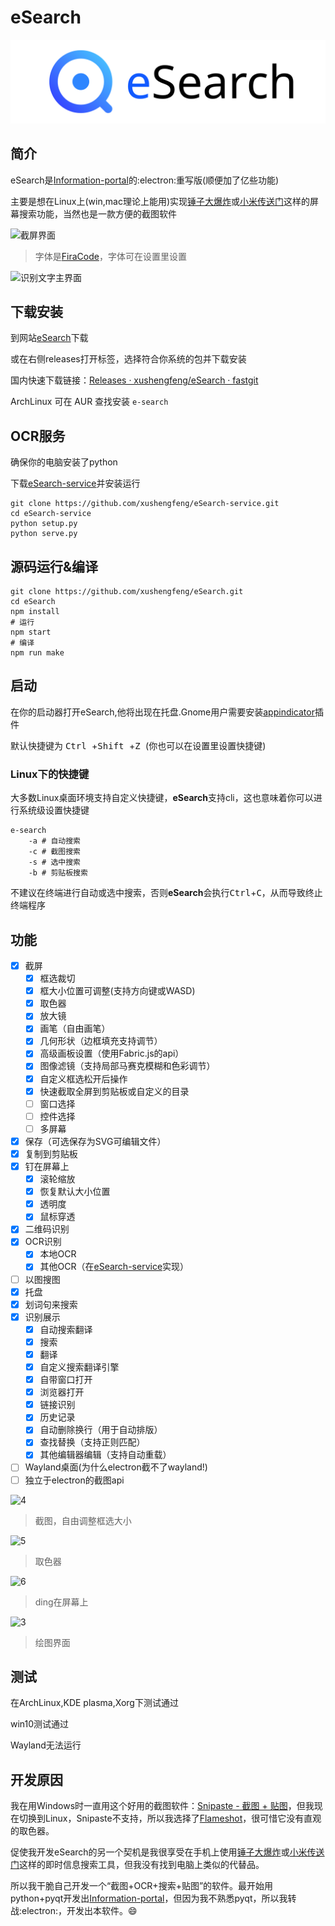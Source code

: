 # eSearch

![LOGO](readme/title_photo.svg)

## 简介

eSearch是[Information-portal](https://github.com/xushengfeng/Information-portal.git)的:electron:重写版(顺便加了亿些功能)

主要是想在Linux上(win,mac理论上能用)实现[锤子大爆炸](https://www.smartisan.com/pr/videos/bigbang-introduction)或[小米传送门](https://www.miui.com/zt/miui9/index.html)这样的屏幕搜索功能，当然也是一款方便的截图软件

![截屏界面](https://raw.fastgit.org/xushengfeng/eSearch-website/master/readme/1.png)

> 字体是[FiraCode](https://github.com/tonsky/FiraCode)，字体可在设置里设置

![识别文字主界面](https://raw.fastgit.org/xushengfeng/eSearch-website/master/readme/2.png)

## 下载安装

到网站[eSearch](https://esearch.vercel.app/#download)下载

或在右侧releases打开标签，选择符合你系统的包并下载安装

国内快速下载链接：[Releases · xushengfeng/eSearch · fastgit](https://hub.fastgit.org/xushengfeng/eSearch/releases)

ArchLinux 可在 AUR 查找安装 `e-search`

## OCR服务

确保你的电脑安装了python

下载[eSearch-service](https://github.com/xushengfeng/eSearch-service)并安装运行

```shell
git clone https://github.com/xushengfeng/eSearch-service.git
cd eSearch-service
python setup.py
python serve.py
```

## 源码运行&编译

```shell
git clone https://github.com/xushengfeng/eSearch.git
cd eSearch
npm install
# 运行
npm start
# 编译
npm run make
```

## 启动

在你的启动器打开eSearch,他将出现在托盘.Gnome用户需要安装[appindicator](https://extensions.gnome.org/extension/615/appindicator-support/)插件

默认快捷键为 <kbd>Ctrl </kbd>+<kbd>Shift </kbd>+<kbd>Z </kbd>(你也可以在设置里设置快捷键)

### Linux下的快捷键

大多数Linux桌面环境支持自定义快捷键，**eSearch**支持cli，这也意味着你可以进行系统级设置快捷键

```shell
e-search
	-a # 自动搜索
	-c # 截图搜索
	-s # 选中搜索
	-b # 剪贴板搜索
```

不建议在终端进行自动或选中搜索，否则**eSearch**会执行<kbd>Ctrl</kbd>+<kbd>C</kbd>，从而导致终止终端程序

## 功能

- [x] 截屏
  - [x] 框选裁切
  - [x] 框大小位置可调整(支持方向键或WASD)
  - [x] 取色器
  - [x] 放大镜
  - [x] 画笔（自由画笔）
  - [x] 几何形状（边框填充支持调节）
  - [x] 高级画板设置（使用Fabric.js的api）
  - [x] 图像滤镜（支持局部马赛克模糊和色彩调节）
  - [x] 自定义框选松开后操作
  - [x] 快速截取全屏到剪贴板或自定义的目录
  - [ ] 窗口选择
  - [ ] 控件选择
  - [ ] 多屏幕
- [x] 保存（可选保存为SVG可编辑文件）
- [x] 复制到剪贴板
- [x] 钉在屏幕上
  - [x] 滚轮缩放
  - [x] 恢复默认大小位置
  - [x] 透明度
  - [x] 鼠标穿透
- [x] 二维码识别
- [x] OCR识别
  - [x] 本地OCR
  - [x] 其他OCR（在[eSearch-service](https://github.com/xushengfeng/eSearch-service)实现）
- [ ] 以图搜图
- [x] 托盘
- [x] 划词句来搜索
- [x] 识别展示
  - [x] 自动搜索翻译
  - [x] 搜索
  - [x] 翻译
  - [x] 自定义搜索翻译引擎
  - [x] 自带窗口打开
  - [x] 浏览器打开
  - [x] 链接识别
  - [x] 历史记录
  - [x] 自动删除换行（用于自动排版）
  - [x] 查找替换（支持正则匹配）
  - [x] 其他编辑器编辑（支持自动重载）
- [ ] Wayland桌面(为什么electron截不了wayland!)
- [ ] 独立于electron的截图api

![4](https://raw.fastgit.org/xushengfeng/eSearch-website/master/readme/4.gif)

> 截图，自由调整框选大小

![5](https://raw.fastgit.org/xushengfeng/eSearch-website/master/readme/5.gif)

> 取色器

![6](https://raw.fastgit.org/xushengfeng/eSearch-website/master/readme/6.gif)

> ding在屏幕上

![3](https://raw.fastgit.org/xushengfeng/eSearch-website/master/readme/3.png)

> 绘图界面

## 测试

在ArchLinux,KDE plasma,Xorg下测试通过

win10测试通过

Wayland无法运行

## 开发原因

我在用Windows时一直用这个好用的截图软件：[Snipaste - 截图 + 贴图](https://zh.snipaste.com/)，但我现在切换到Linux，Snipaste不支持，所以我选择了[Flameshot](https://flameshot.org/)，很可惜它没有直观的取色器。

促使我开发eSearch的另一个契机是我很享受在手机上使用[锤子大爆炸](https://www.smartisan.com/pr/videos/bigbang-introduction)或[小米传送门](https://www.miui.com/zt/miui9/index.html)这样的即时信息搜索工具，但我没有找到电脑上类似的代替品。

所以我干脆自己开发一个“截图+OCR+搜索+贴图”的软件。最开始用python+pyqt开发出[Information-portal](https://github.com/xushengfeng/Information-portal.git)，但因为我不熟悉pyqt，所以我转战:electron:，开发出本软件。😄


